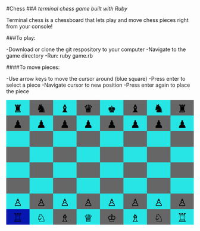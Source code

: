 #Chess
##*A terminal chess game built with Ruby*

Terminal chess is a chessboard that lets play and move chess pieces right from your console!

###To play:

  -Download or clone the git respository to your computer
  -Navigate to the game directory
  -Run: ruby game.rb

####To move pieces:

  -Use arrow keys to move the cursor around (blue square)
  -Press enter to select a piece
  -Navigate cursor to new position
  -Press enter again to place the piece

![Chess](/terminal_chess.png)

